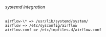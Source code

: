 ###### systemd integration
```
airflow-\* => /usr/lib/systemd/system/
airflow => /etc/sysconfig/airflow
airflow.conf => /etc/tmpfiles.d/airflow.conf
```
